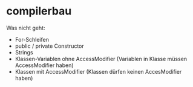 # compilerbau

Was nicht geht:
- For-Schleifen
- public / private Constructor
- Strings
- Klassen-Variablen ohne AccessModifier (Variablen in Klasse müssen AccessModifier haben)
- Klassen mit AccessModifier (Klassen dürfen keinen AccesModifier haben)
